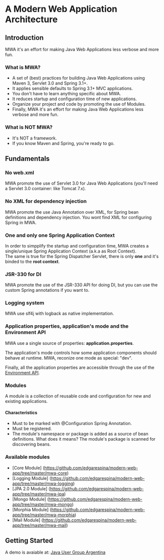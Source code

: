 # A Modern Web Application Architecture

## Introduction
MWA it's an effort for making Java Web Applications less verbose and more fun.

### What is MWA?
* A set of (best) practices for building Java Web Applications using Maven 3, Servlet 3.0 and Spring 3.1+.
* It applies sensible defaults to Spring 3.1+ MVC applications.
* You don't have to learn anything specific about MWA.
* It reduces startup and configuration time of new applications.
* Organize your project and code by promoting the use of Modules.
* Finally, MWA it's an effort for making Java Web Applications less verbose and more fun.

### What is NOT MWA?
* It's NOT a framework.
* If you know Maven and Spring, you're ready to go.

## Fundamentals
### No web.xml
MWA promote the use of Servlet 3.0 for Java Web Applications (you'll need a Servlet 3.0 container: like Tomcat 7.x).

### No XML for dependency injection
MWA promote the use Java Annotation over XML, for Spring bean definitions and dependency injection. You wont find XML for configuring Spring in MWA.

### One and only one Spring Application Context
In order to simpplify the startup and configuration time, MWA creates a single/unique Spring Application Context (a.k.a as Root Context).  
The same is true for the Spring Dispatcher Servlet, there is only **one** and it's binded to the **root context**.

### JSR-330 for DI
MWA promote the use of the JSR-330 API for doing DI, but you can use the custom Spring annotations if you want to.

### Logging system
MWA use slf4j with logback as native implementation.

### Application properties, application's mode and the Environment API
MWA use a single source of properties: **application.properties**.

The application's mode controls how some application components should behave at runtime. MWA, reconize one mode as special: "dev".

Finally, all the application properties are accessible through the use of the [Environment API](http://static.springsource.org/spring/docs/current/javadoc-api/org/springframework/core/env/Environment.html).

### Modules
A module is a collection of reusable code and configuration for new and existing applications.

#### Characteristics
* Must to be marked with @Configuration Spring Annotation.
* Must be registered.
* The module's namespace or package is added as a source of bean definitions. What does it means? The module's package is scanned for discovering beans.

### Available modules
* [Core Module] (https://github.com/edgarespina/modern-web-app/tree/master/mwa-core)
* [Logging Module] (https://github.com/edgarespina/modern-web-app/tree/master/mwa-logging)
* [JPA 2.0 Module] (https://github.com/edgarespina/modern-web-app/tree/master/mwa-jpa)
* [Mongo Module] (https://github.com/edgarespina/modern-web-app/tree/master/mwa-mongo)
* [Morphia Module] (https://github.com/edgarespina/modern-web-app/tree/master/mwa-morphia)
* [Mail Module] (https://github.com/edgarespina/modern-web-app/tree/master/mwa-mail)

## Getting Started
  A demo is avaiable at: [Java User Group Argentina](https://github.com/edgarespina/jugar)